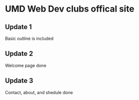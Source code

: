 # UMD Web Dev clubs offical site
## Update 1
Basic outline is included
## Update 2
Welcome page done
## Update 3
Contact, about, and shedule done
